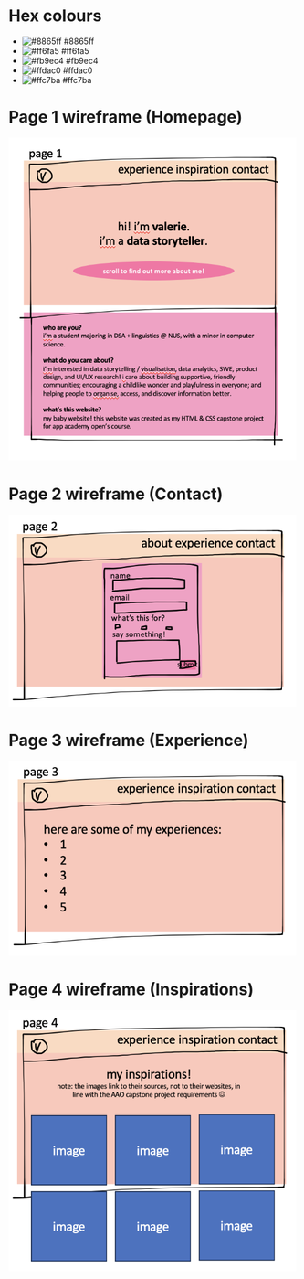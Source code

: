 # Hex colours

- ![#8865ff](https://placehold.co/15x15/8865ff/8865ff.png) #8865ff
- ![#ff6fa5](https://placehold.co/15x15/ff6fa5/ff6fa5.png) #ff6fa5
- ![#fb9ec4](https://placehold.co/15x15/fb9ec4/fb9ec4.png) #fb9ec4
- ![#ffdac0](https://placehold.co/15x15/ffdac0/ffdac0.png) #ffdac0
- ![#ffc7ba](https://placehold.co/15x15/ffc7ba/ffc7ba.png) #ffc7ba


# Page 1 wireframe (Homepage)

![Page 1 wireframe](planning-images/page-1.png)

# Page 2 wireframe (Contact)

![Page 2 wireframe](planning-images/page-2.png)

# Page 3 wireframe (Experience)

![Page 3 wireframe](planning-images/page-3.png)

# Page 4 wireframe (Inspirations)

![Page 4 wireframe](planning-images/page-4.png)